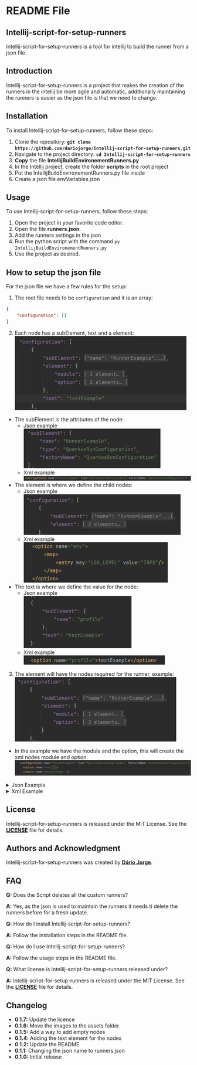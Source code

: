 # **README File**

## **Intellij-script-for-setup-runners**

Intellij-script-for-setup-runners is a tool for intellij to build the runner from a json file.

## **Introduction**

Intellij-script-for-setup-runners is a project that makes the creation of the runners in the intellij be more agile and automatic, additionally maintaining the runners is easier as the json file is that we need to change.

## **Installation**

To install Intellij-script-for-setup-runners, follow these steps:

1. Clone the repository: **`git clone https://github.com/dariojorge/Intellij-script-for-setup-runners.git`**
2. Navigate to the project directory: **`cd Intellij-script-for-setup-runners`**
3. **Copy** the file **IntellijBuildEnvironementRunners.py**
4. In the Intellij project, create the folder **scripts** in the root project
5. Put the IntellijBuildEnvironementRunners.py file inside
6. Create a json file envVariables.json

## **Usage**

To use Intellij-script-for-setup-runners, follow these steps:

1. Open the project in your favorite code editor.
2. Open the file **runners.json**.
3. Add the runners settings in the json
4. Run the python script with the command `py IntellijBuildEnvironementRunners.py`
5. Use the project as desired.

## **How to setup the json file**

For the json file we have a few rules for the setup:

1. The root file needs to be `configuration` and it is an array:
```Json
{
    "configuration": []
}
```

2. Each node has a subElement, text and a element:    
![SubElement, Text and element](assets/node-child.png)

- The subElement is the attributes of the node:
    - Json example  
    ![Child SubElement Json](assets/node-sub-element-json.png)
    - Xml example
    ![Child SubElement Xml](assets/node-sub-element-xml.png)
- The element is where we define the child nodes:
    - Json example   
    ![Child Node Json](assets/node-child-json.png)
    - Xml example  
    ![Child Node Xml](assets/node-child-xml.png)
- The text is where we define the value for the node:
    - Json example   
    ![Child Text Json](assets/node-text-json.png)
    - Xml example    
    ![Child Text Xml](assets/node-text-xml.png)
3. The element will have the nodes required for the runner, example:
    ![Element Nodes](assets/element-nodes.png)
- In the example we have the module and the option, this will create the xml nodes module and option.
    ![Created Nodes](assets/created-nodes.png)

<details>

<summary>Json Example</summary>

```Json
{
    "configuration": [
        {
            "subElement": {
                "name": "RunnerExample",
                "type": "QuarkusRunConfiguration",
                "factoryName": "QuarkusRunConfiguration"
            },
            "element": {
                "module": {
                    "subElement": {
                        "name": "module name"
                    }
                },
                "option": [
                    {
                        "subElement": {
                            "name": "env"
                        },
                        "element": {
                            "map": {
                                "element": {
                                    "entry": {
                                        "subElement": {
                                            "key": "LOG_LEVEL",
                                            "value": "INFO"
                                        }
                                    }
                                }
                            }
                        }
                    },
                    {
                        "subElement": {
                            "name": "profile"
                        },
                        "text": "textExample"
                    }
                ]
            }
        }
    ]
}
```

</details>
<details>

<summary>Xml Example</summary>

```Xml
<configuration name="RunnerExample" type="QuarkusRunConfiguration" factoryName="QuarkusRunConfiguration">
    <option name="env">
        <map>
            <entry key="LOG_LEVEL" value="INFO" />
        </map>
    </option>
    <module name="module name" />
    <option name="profile">textExample</option>
    <method v="2" />
</configuration>
```

</details>

## **License**

Intellij-script-for-setup-runners is released under the MIT License. See the **[LICENSE](https://www.blackbox.ai/share/LICENSE)** file for details.

## **Authors and Acknowledgment**

Intellij-script-for-setup-runners was created by **[Dário Jorge](https://github.com/dariojorge)**.

## **FAQ**

**Q:** Does the Script deletes all the custom runners?

**A:** Yes, as the json is used to maintain the runners it needs ti delete the runners before for a fresh update.

**Q:** How do I install Intellij-script-for-setup-runners?

**A:** Follow the installation steps in the README file.

**Q:** How do I use Intellij-script-for-setup-runners?

**A:** Follow the usage steps in the README file.

**Q:** What license is Intellij-script-for-setup-runners released under?

**A:** Intellij-script-for-setup-runners is released under the MIT License. See the **[LICENSE](https://github.com/dariojorge/Intellij-script-for-setup-runners/blob/main/LICENCE)** file for details.

## **Changelog**

- **0.1.7:** Update the licence
- **0.1.6:** Move the images to the assets folder
- **0.1.5:** Add a way to add empty nodes
- **0.1.4:** Adding the text element for the nodes
- **0.1.2:** Update the README
- **0.1.1:** Changing the json name to runners.json
- **0.1.0:** Initial release